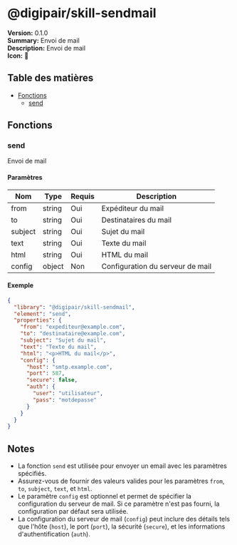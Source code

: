 # @digipair/skill-sendmail

**Version:** 0.1.0  
**Summary:** Envoi de mail  
**Description:** Envoi de mail  
**Icon:** 📨

## Table des matières

- [Fonctions](#fonctions)
  - [send](#send)

## Fonctions

### send

Envoi de mail

#### Paramètres

| Nom      | Type   | Requis | Description                  |
|----------|--------|--------|------------------------------|
| from     | string | Oui    | Expéditeur du mail           |
| to       | string | Oui    | Destinataires du mail        |
| subject  | string | Oui    | Sujet du mail                |
| text     | string | Oui    | Texte du mail                |
| html     | string | Oui    | HTML du mail                 |
| config   | object | Non    | Configuration du serveur de mail |

#### Exemple

```json
{
  "library": "@digipair/skill-sendmail",
  "element": "send",
  "properties": {
    "from": "expediteur@example.com",
    "to": "destinataire@example.com",
    "subject": "Sujet du mail",
    "text": "Texte du mail",
    "html": "<p>HTML du mail</p>",
    "config": {
      "host": "smtp.example.com",
      "port": 587,
      "secure": false,
      "auth": {
        "user": "utilisateur",
        "pass": "motdepasse"
      }
    }
  }
}
```

## Notes

- La fonction `send` est utilisée pour envoyer un email avec les paramètres spécifiés.
- Assurez-vous de fournir des valeurs valides pour les paramètres `from`, `to`, `subject`, `text`, et `html`.
- Le paramètre `config` est optionnel et permet de spécifier la configuration du serveur de mail. Si ce paramètre n'est pas fourni, la configuration par défaut sera utilisée.
- La configuration du serveur de mail (`config`) peut inclure des détails tels que l'hôte (`host`), le port (`port`), la sécurité (`secure`), et les informations d'authentification (`auth`).